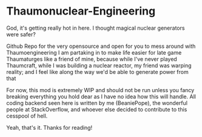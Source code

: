# Thaumonuclear-Engineering
God, it's getting really hot in here. I thought magical nuclear generators were safer?



Github Repo for the very opensource and open for you to mess around with Thaumoengineering I am partaking in to make life easier for late game Thaumaturges like a friend of mine, because while I've never played Thaumcraft, while I was building a nuclear reactor, my friend was warping reality; and I feel like along the way we'd be able to generate power from that

For now, this mod is extremely WIP and should not be run unless you fancy breaking everything you hold dear as I have no idea how this will handle. All coding backend seen here is written by me (BeaniePope), the wonderful people at StackOverflow, and whoever else decided to contribute to this cesspool of hell. 

Yeah, that's it. Thanks for reading!
